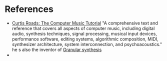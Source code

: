 # References

- [Curtis Roads: The Computer Music Tutorial](https://web.archive.org/web/20080418053712/http://mitpress.mit.edu/catalog/item/default.asp?tid=8218&ttype=2) "A comprehensive text and reference that covers all aspects of computer music, including digital audio, synthesis techniques, signal processing, musical input devices, performance software, editing systems, algorithmic composition, MIDI, synthesizer architecture, system interconnection, and psychoacoustics." he s also the inventor of [Granular synthesis](https://en.wikipedia.org/wiki/Granular_Synthesis)
-  
